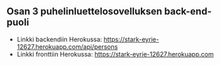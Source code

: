 ## Osan 3 puhelinluettelosovelluksen back-end- puoli

* Linkki backendiin Herokussa: https://stark-eyrie-12627.herokuapp.com/api/persons
* Linkki fronttiin Herokussa: https://stark-eyrie-12627.herokuapp.com

